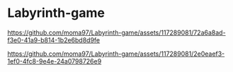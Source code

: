 # Labyrinth-game

https://github.com/moma97/Labyrinth-game/assets/117289081/72a6a8ad-f3e0-41a9-b814-1b2e6bd8d9fe



https://github.com/moma97/Labyrinth-game/assets/117289081/2e0eaef3-1ef0-4fc8-9e4e-24a0798726e9

